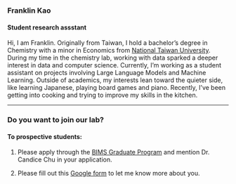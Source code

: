 ### Franklin Kao

#### Student research assstant

Hi, I am Franklin. Originally from Taiwan, I hold a bachelor’s degree in Chemistry with a minor in Economics from [National Taiwan University](https://www.ntu.edu.tw/english/). During my time in the chemistry lab, working with data sparked a deeper interest in data and computer science. Currently, I’m working as a student assistant on projects involving Large Language Models and Machine Learning. Outside of academics, my interests lean toward the quieter side, like learning Japanese, playing board games and piano. Recently, I’ve been getting into cooking and trying to improve my skills in the kitchen.

---

### Do you want to join our lab?

#### To prospective students:

1. Please apply through the [BIMS Graduate Program](https://vetmed.tamu.edu/bims-graduate-program/) and mention Dr. Candice Chu in your application.

2. Please fill out this [Google form](https://docs.google.com/forms/d/e/1FAIpQLSda8VR-FEFbseoXFtjCj6U6vWOKNZq8_5Dss_p7o4mzxRzaFQ/viewform?usp=header) to let me know more about you.
